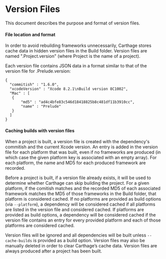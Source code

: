 # Version Files

This document describes the purpose and format of version files.

#### File location and format

In order to avoid rebuilding frameworks unnecessarily, Carthage stores cache data in hidden version files in the Build folder.  Version files are named ".Project.version" (where Project is the name of a project).

Each version file contains JSON data in a format similar to that of the version file for .Prelude.version:

    {
      "commitish" : "1.6.0",
      "xcodeVersion" : "Xcode 8.2.1\nBuild version 8C1002",
      "Mac" : [
       {
           "md5" : "ad4c4bfe83c546d18418825b8c481df11b3910cc",
           "name" : "Prelude"
       }
      ]
    }

#### Caching builds with version files

When a project is built, a version file is created with the dependency's commitish and the current Xcode version. An entry is added in the version file for each platform that was built, even if no frameworks are produced (in which case the given platform key is associated with an empty array).  For each platform, the name and MD5 for each produced framework are recorded.

Before a project is built, if a version file already exists, it will be used to determine whether Carthage can skip building the project.  For a given platform, if the comitish matches and the recorded MD5 of each associated framework matches the MD5 of those frameworks in the Build folder, that platform is considered cached.  If no platforms are provided as build options (via `--platform`), a dependency will be considered cached if all platforms are listed in the version file and considered cached. If platforms are provided as build options, a dependency will be considered cached if the version file contains an entry for every provided platform and each of those platforms are considered cached.

Version files will be ignored and all dependencies will be built unless `--cache-builds` is provided as a build option.  Version files may also be manually deleted in order to clear Carthage’s cache data.  Version files are always produced after a project has been built.
